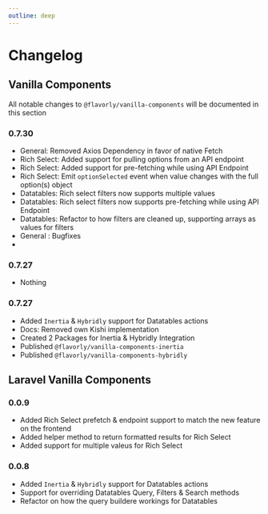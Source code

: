 ```yaml
---
outline: deep
---
```


# Changelog

## Vanilla Components

All notable changes to `@flavorly/vanilla-components` will be documented in this section

### 0.7.30

- General: Removed Axios Dependency in favor of native Fetch
- Rich Select: Added support for pulling options from an API endpoint
- Rich Select: Added support for pre-fetching while using API Endpoint
- Rich Select: Emit `optionSelected` event when value changes with the full option(s) object
- Datatables: Rich select filters now supports multiple values
- Datatables: Rich select filters now supports pre-fetching while using API Endpoint
- Datatables: Refactor to how filters are cleaned up, supporting arrays as values for filters
- General : Bugfixes
- 
### 0.7.27

- Nothing

### 0.7.27

- Added `Inertia` & `Hybridly` support for Datatables actions
- Docs: Removed own Kishi implementation
- Created 2 Packages for Inertia & Hybridly Integration
- Published `@flavorly/vanilla-components-inertia`
- Published `@flavorly/vanilla-components-hybridly`



## Laravel Vanilla Components

### 0.0.9

- Added Rich Select prefetch & endpoint support to match the new feature on the frontend
- Added helper method to return formatted results for Rich Select
- Added support for multiple valeus for Rich Select

### 0.0.8

- Added `Inertia` & `Hybridly` support for Datatables actions
- Support for overriding Datatables Query, Filters & Search methods
- Refactor on how the query buildere workings for Datatables



